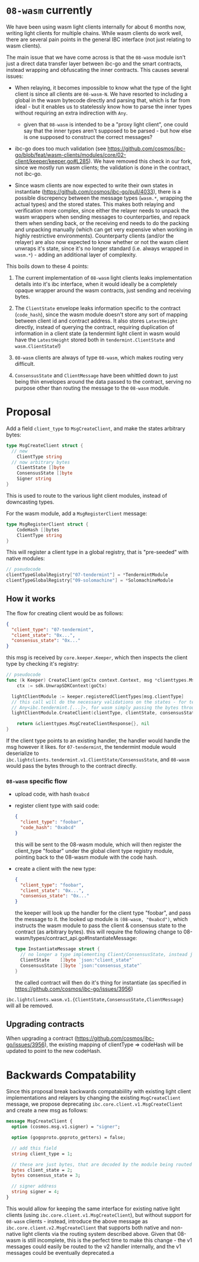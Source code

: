 # `08-wasm` currently

We have been using wasm light clients internally for about 6 months now, writing light clients for multiple chains. While wasm clients do work well, there are several pain points in the general IBC interface (not just relating to wasm clients).

The main issue that we have come across is that the `08-wasm` module isn't just a direct data transfer layer between ibc-go and the smart contracts, instead wrapping and obfuscating the inner contracts. This causes several issues:

- When relaying, it becomes impossible to know what the type of the light client is since all clients are `08-wasm-N`. We have resorted to including a global in the wasm bytecode directly and parsing that, which is far from ideal - but it enables us to statelessly know how to parse the inner types without requiring an extra indirection with `Any`.
   - given that `08-wasm` is intended to be a "proxy light client", one could say that the inner types aren't supposed to be parsed - but how else is one supposed to construct the correct messages?

- ibc-go does too much validation (see https://github.com/cosmos/ibc-go/blob/feat/wasm-clients/modules/core/02-client/keeper/keeper.go#L285). We have removed this check in our fork, since we mostly run wasm clients; the validation is done in the contract, not ibc-go.

- Since wasm clients are now expected to write their own states in instantiate (https://github.com/cosmos/ibc-go/pull/4033), there is a possible discrepency between the message types (`wasm.*`, wrapping the actual types) and the stored states. This makes both relaying and verification more complex, since either the relayer needs to unpack the wasm wrappers when sending messages to counterparties, and repack them when sending back, or the receiving end needs to do the packing and unpacking manually (which can get very expensive when working in highly restrictive environments). Counterparty clients (and/or the relayer) are also now expected to know whether or not the wasm client unwraps it's state, since it's no longer standard (i.e. always wrapped in `wasm.*`) - adding an additional layer of complexity.

This boils down to these 4 points:

1. The current implementation of `08-wasm` light clients leaks implementation details into it's ibc interface, when it would ideally be a completely opaque wrapper around the wasm contracts, just sending and receiving bytes.

2. The `ClientState` envelope leaks information specific to the contract (`code_hash`), since the wasm module doesn't store any sort of mapping between client id and contract address. It also stores `LatestHeight` directly, instead of querying the contract, requiring duplication of information in a client state (a tendermint light client in wasm would have the `LatestHeight` stored both in `tendermint.ClientState` and `wasm.ClientState`!)

3. `08-wasm` clients are always of type `08-wasm`, which makes routing very difficult.

4. `ConsensusState` and `ClientMessage` have been whittled down to just being thin envelopes around the data passed to the contract, serving no purpose other than routing the message to the `08-wasm` module.

# Proposal

Add a field `client_type` to `MsgCreateClient`, and make the states arbitrary bytes:

```go
type MsgCreateClient struct {
  // new
	ClientType string
  // now arbitrary bytes
	ClientState []byte
	ConsensusState []byte
	Signer string
}
```

<!-- TODO: Elaborate -->
This is used to route to the various light client modules, instead of downcasting types.

For the wasm module, add a `MsgRegisterClient` message:

```go
type MsgRegisterClient struct {
    CodeHash []bytes
    ClientType string
}
```

This will register a client type in a global registry, that is "pre-seeded" with native modules:

<!-- NOTE: I am not familiar with go so not 100% sure the syntax required here -->
```go
// pseudocode
clientTypeGlobalRegistry["07-tendermint"] = *TendermintModule
clientTypeGlobalRegistry["09-solomachine"] = *SolomachineModule
```

## How it works

The flow for creating client would be as follows:

```json
{
  "client_type": "07-tendermint",
  "client_state": "0x...",
  "consensus_state": "0x..." 
}
```

this msg is received by `core.keeper.Keeper`, which then inspects the client type by checking it's registry:

```go
// pseudocode
func (k Keeper) CreateClient(goCtx context.Context, msg *clienttypes.MsgCreateClient) (*clienttypes.MsgCreateClientResponse, error) {
	ctx := sdk.UnwrapSDKContext(goCtx)

  lightClientModule := keeper.registeredClientTypes[msg.clientType]
  // this call will do the necessary validations on the states - for tendermint, deserializing
  // Any<ibc.tendermint.[...]>, for wasm simply passing the bytes through to the contract to validate itself
  lightClientModule.CreateClient(clientType, clientState, consensusState)

	return &clienttypes.MsgCreateClientResponse{}, nil
}
```

If the client type points to an existing handler, the handler would handle the msg however it likes. for `07-tendermint`, the tendermint module would deserialize to `ibc.lightclients.tendermint.v1.ClientState/ConsensusState`, and `08-wasm` would pass the bytes through to the contract directly.

### `08-wasm` specific flow

- upload code, with hash `0xabcd`

- register client type with said code:

  ```json
  {
    "client_type": "foobar",
    "code_hash": "0xabcd"
  }
  ```

  this will be sent to the 08-wasm module, which will then register the client_type "foobar" under the global client type registry module, pointing back to the 08-wasm module with the code hash.

- create a client with the new type:

  ```json
  {
    "client_type": "foobar",
    "client_state": "0x...", 
    "consensus_state": "0x..." 
  }
  ```

  the keeper will look up the handler for the client type "foobar", and pass the message to it. the looked up module is `(08-wasm, "0xabcd")`, which instructs the wasm module to pass the client & consensus state to the contract (as arbitrary bytes). this will require the following change to 08-wasm/types/contract_api.go#InstantiateMessage:

  ```go
  type InstantiateMessage struct {
    // no longer a type implementing Client/ConsensusState, instead just arbitary bytes that will be verified by the called contract
  	ClientState    []byte `json:"client_state"`
  	ConsensusState []byte `json:"consensus_state"`
  }
  ```

  the called contract will then do it's thing for instantiate (as specified in https://github.com/cosmos/ibc-go/issues/3956)

`ibc.lightclients.wasm.v1.{ClientState,ConsensusState,ClientMessage}` will all be removed.

## Upgrading contracts

When upgrading a contract (https://github.com/cosmos/ibc-go/issues/3956), the existing mapping of clientType => codeHash will be updated to point to the new codeHash.

# Backwards Compatability 

Since this proposal break backwards compatabiility with existing light client implementations and relayers by changing the existing `MsgCreateClient` message, we propose deprecating `ibc.core.client.v1.MsgCreateClient` and create a new msg as follows: 

```protobuf
message MsgCreateClient {
  option (cosmos.msg.v1.signer) = "signer";

  option (gogoproto.goproto_getters) = false;

  // add this field
  string client_type = 1;

  // these are just bytes, that are decoded by the module being routed to
  bytes client_state = 2;
  bytes consensus_state = 3;

  // signer address
  string signer = 4;
}
```

This would allow for keeping the same interface for existing native light clients (using `ibc.core.client.v1.MsgCreateClient`), but without support for `08-wasm` clients - instead, introduce the above message as `ibc.core.client.v2.MsgCreateClient` that supports both native and non-native light clients via the routing system described above. Given that 08-wasm is still incomplete, this is the perfect time to make this change - the v1 messages could easily be routed to the v2 handler internally, and the v1 messages could be eventually deprecated.a
